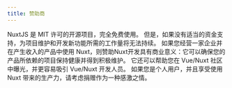 ```yaml
---
title: 赞助商
---
```

NuxtJS 是 MIT 许可的开源项目，完全免费使用。
但是，如果没有适当的资金支持，为项目维护和开发新功能所需的工作量将无法持续。
如果您经营一家企业并在产生收入的产品中使用 Nuxt，则赞助Nuxt开发具有商业意义：它可以确保您的产品所依赖的项目保持健康并得到积极维护。 它还可以帮助您在 Vue/Nuxt 社区中曝光，并更容易吸引 Vue/Nuxt 开发人员。
如果您是个人用户，并且享受使用 Nuxt 带来的生产力，请考虑捐赠作为一种感激之情。